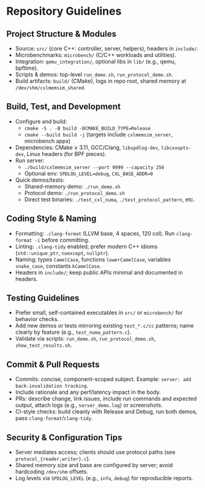 # Repository Guidelines

## Project Structure & Modules
- Source: `src/` (core C++: controller, server, helpers), headers in `include/`.
- Microbenchmarks: `microbench/` (C/C++ workloads and utilities).
- Integration: `qemu_integration/`, optional libs in `lib/` (e.g., qemu, bpftime).
- Scripts & demos: top-level `run_demo.sh`, `run_protocol_demo.sh`.
- Build artifacts: `build/` (CMake), logs in repo root, shared memory at `/dev/shm/cxlmemsim_shared`.

## Build, Test, and Development
- Configure and build:
  - `cmake -S . -B build -DCMAKE_BUILD_TYPE=Release`
  - `cmake --build build -j` (targets include `cxlmemsim_server`, microbench apps)
- Dependencies: CMake ≥ 3.11, GCC/Clang, `libspdlog-dev`, `libcxxopts-dev`, Linux headers (for BPF pieces).
- Run server:
  - `./build/cxlmemsim_server --port 9999 --capacity 256`
  - Optional env: `SPDLOG_LEVEL=debug`, `CXL_BASE_ADDR=0`
- Quick demos/tests:
  - Shared-memory demo: `./run_demo.sh`
  - Protocol demo: `./run_protocol_demo.sh`
  - Direct test binaries: `./test_cxl_numa`, `./test_protocol_pattern`, etc.

## Coding Style & Naming
- Formatting: `.clang-format` (LLVM base, 4 spaces, 120 col). Run `clang-format -i` before committing.
- Linting: `.clang-tidy` enabled; prefer modern C++ idioms (`std::unique_ptr`, `noexcept`, `nullptr`).
- Naming: types `CamelCase`, functions `lowerCamelCase`, variables `snake_case`, constants `kCamelCase`.
- Headers in `include/`; keep public APIs minimal and documented in headers.

## Testing Guidelines
- Prefer small, self-contained executables in `src/` or `microbench/` for behavior checks.
- Add new demos or tests mirroring existing `test_*.c/cc` patterns; name clearly by feature (e.g., `test_numa_pattern.c`).
- Validate via scripts: `run_demo.sh`, `run_protocol_demo.sh`, `show_test_results.sh`.

## Commit & Pull Requests
- Commits: concise, component-scoped subject. Example: `server: add back-invalidation tracking`.
- Include rationale and any perf/latency impact in the body.
- PRs: describe change, link issues, include run commands and expected output, attach logs (e.g., `server_demo.log`) or screenshots.
- CI-style checks: build cleanly with Release and Debug, run both demos, pass `clang-format`/`clang-tidy`.

## Security & Configuration Tips
- Server mediates access; clients should use protocol paths (see `protocol_{reader,writer}.c`).
- Shared memory size and base are configured by server; avoid hardcoding `/dev/shm` offsets.
- Log levels via `SPDLOG_LEVEL` (e.g., `info`, `debug`) for reproducible reports.


